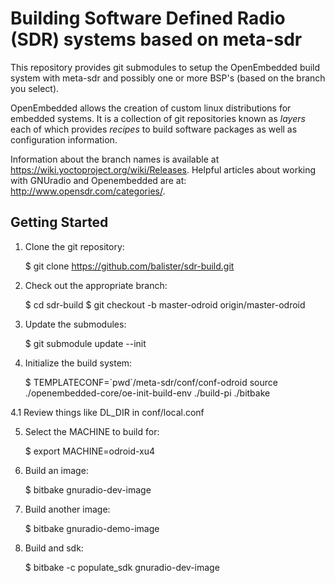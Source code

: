 Building Software Defined Radio (SDR) systems based on meta-sdr
=============================================
This repository provides git submodules to setup the OpenEmbedded build system
with meta-sdr and possibly one or more BSP's (based on the branch you select).

OpenEmbedded allows the creation of custom linux distributions for embedded
systems. It is a collection of git repositories known as *layers* each of
which provides *recipes* to build software packages as well as configuration
information.

Information about the branch names is available at
https://wiki.yoctoproject.org/wiki/Releases. Helpful articles about working
with GNUradio and Openembedded are at: http://www.opensdr.com/categories/.

Getting Started
---------------

1. Clone the git repository:

    $ git clone https://github.com/balister/sdr-build.git

2. Check out the appropriate branch:

    $ cd sdr-build
    $ git checkout -b master-odroid origin/master-odroid

3. Update the submodules:

    $ git submodule update --init

4. Initialize the build system:

    $ TEMPLATECONF=\`pwd\`/meta-sdr/conf/conf-odroid source ./openembedded-core/oe-init-build-env ./build-pi ./bitbake

4.1 Review things like DL_DIR in conf/local.conf

5. Select the MACHINE to build for:

    $ export MACHINE=odroid-xu4

6. Build an image:

    $ bitbake gnuradio-dev-image

7. Build another image:

    $ bitbake gnuradio-demo-image

8. Build and sdk:

    $ bitbake -c populate_sdk gnuradio-dev-image

